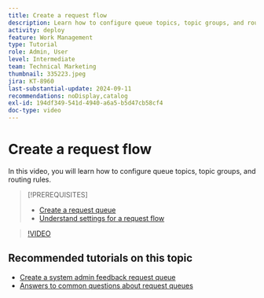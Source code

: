 ```yaml
---
title: Create a request flow
description: Learn how to configure queue topics, topic groups, and routing rules to help manage request and work intake.
activity: deploy
feature: Work Management
type: Tutorial
role: Admin, User
level: Intermediate
team: Technical Marketing
thumbnail: 335223.jpeg
jira: KT-8960
last-substantial-update: 2024-09-11
recommendations: noDisplay,catalog
exl-id: 194df349-541d-4940-a6a5-b5d47cb58cf4
doc-type: video
---
```

# Create a request flow

In this video, you will learn how to configure queue topics, topic groups, and routing rules.

>[!PREREQUISITES]
>
>* [Create a request queue](/help/manage-work/request-queues/create-a-request-queue.md)
>* [Understand settings for a request flow](/help/manage-work/request-queues/understand-settings-for-a-flow-request.md)

>[!VIDEO](https://video.tv.adobe.com/v/335223/?quality=12&learn=on)

## Recommended tutorials on this topic

* [Create a system admin feedback request queue](/help/manage-work/request-queues/create-a-system-admin-feedback-request-queue.md)
* [Answers to common questions about request queues](/help/manage-work/request-queues/request-queue-faq.md)


